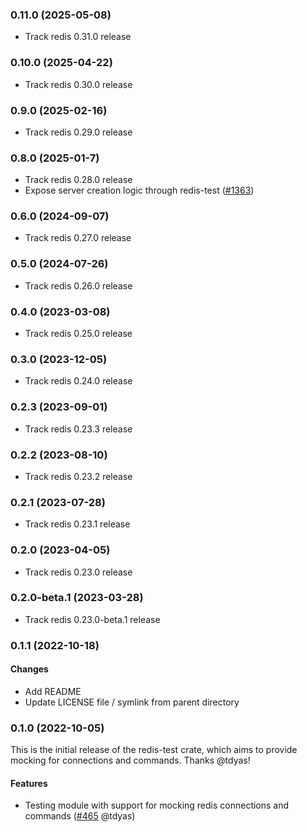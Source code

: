 ### 0.11.0 (2025-05-08)
* Track redis 0.31.0 release

### 0.10.0 (2025-04-22)
* Track redis 0.30.0 release

### 0.9.0 (2025-02-16)
* Track redis 0.29.0 release

### 0.8.0 (2025-01-7)
* Track redis 0.28.0 release
* Expose server creation logic through redis-test ([#1363](https://github.com/redis-rs/redis-rs/pull/1363))

### 0.6.0 (2024-09-07)
* Track redis 0.27.0 release

### 0.5.0 (2024-07-26)
* Track redis 0.26.0 release

### 0.4.0 (2023-03-08)
* Track redis 0.25.0 release

### 0.3.0 (2023-12-05)
* Track redis 0.24.0 release

### 0.2.3 (2023-09-01)

* Track redis 0.23.3 release

### 0.2.2 (2023-08-10)

* Track redis 0.23.2 release

### 0.2.1 (2023-07-28)

* Track redis 0.23.1 release

<a name="0.2.0"></a>
### 0.2.0 (2023-04-05)

* Track redis 0.23.0 release

<a name="0.2.0-beta.1"></a>
### 0.2.0-beta.1 (2023-03-28)

* Track redis 0.23.0-beta.1 release

<a name="0.1.1"></a>
### 0.1.1 (2022-10-18)

#### Changes
* Add README
* Update LICENSE file / symlink from parent directory


<a name="0.1.0"></a>
### 0.1.0 (2022-10-05)

This is the initial release of the redis-test crate, which aims to provide mocking
for connections and commands. Thanks @tdyas!

#### Features
*   Testing module with support for mocking redis connections and commands ([#465](https://github.com/redis-rs/redis-rs/pull/465) @tdyas)

